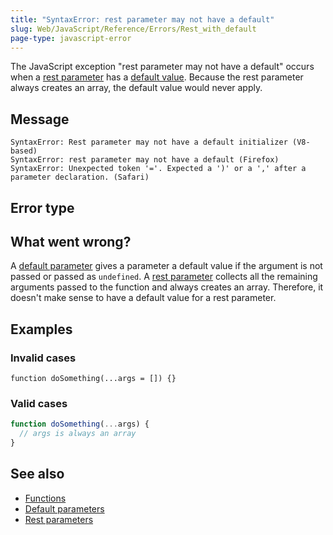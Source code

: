 ```yaml
---
title: "SyntaxError: rest parameter may not have a default"
slug: Web/JavaScript/Reference/Errors/Rest_with_default
page-type: javascript-error
---
```




The JavaScript exception "rest parameter may not have a default" occurs when a [rest parameter](/Web/JavaScript/Reference/Functions/rest_parameters) has a [default value](/Web/JavaScript/Reference/Functions/Default_parameters). Because the rest parameter always creates an array, the default value would never apply.

## Message

```plain
SyntaxError: Rest parameter may not have a default initializer (V8-based)
SyntaxError: rest parameter may not have a default (Firefox)
SyntaxError: Unexpected token '='. Expected a ')' or a ',' after a parameter declaration. (Safari)
```

## Error type



## What went wrong?

A [default parameter](/Web/JavaScript/Reference/Functions/Default_parameters) gives a parameter a default value if the argument is not passed or passed as `undefined`. A [rest parameter](/Web/JavaScript/Reference/Functions/rest_parameters) collects all the remaining arguments passed to the function and always creates an array. Therefore, it doesn't make sense to have a default value for a rest parameter.

## Examples

### Invalid cases

```js-nolint example-bad
function doSomething(...args = []) {}
```

### Valid cases

```js example-good
function doSomething(...args) {
  // args is always an array
}
```

## See also

- [Functions](/Web/JavaScript/Reference/Functions)
- [Default parameters](/Web/JavaScript/Reference/Functions/Default_parameters)
- [Rest parameters](/Web/JavaScript/Reference/Functions/rest_parameters)

